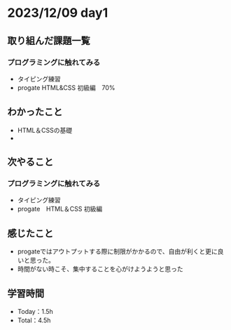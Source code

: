 # 2023/12/09 day1

## 取り組んだ課題一覧
### プログラミングに触れてみる
  - タイピング練習
  - progate HTML&CSS 初級編　70%

## わかったこと
  - HTML＆CSSの基礎
  - 
    

## 次やること
### プログラミングに触れてみる
  - タイピング練習
  - progate　HTML＆CSS 初級編

## 感じたこと
  - progateではアウトプットする際に制限がかかるので、自由が利くと更に良いと思った。
  - 時間がない時こそ、集中することを心がけようようと思った
    

## 学習時間
  - Today：1.5h
  - Total：4.5h
